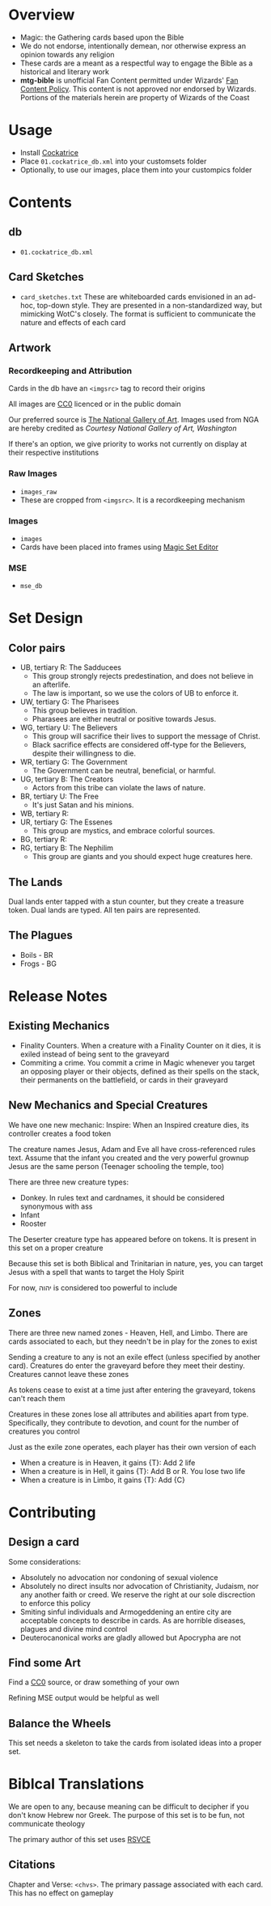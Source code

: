 # Overview
* Magic: the Gathering cards based upon the Bible
* We do not endorse, intentionally demean, nor otherwise express an opinion towards any religion
* These cards are a meant as a respectful way to engage the Bible as a historical and literary work
* __mtg-bible__ is unofficial Fan Content permitted under Wizards' [Fan Content Policy](https://company.wizards.com/en/legal/fancontentpolicy). This content is not approved nor endorsed by Wizards. Portions of the materials herein are property of Wizards of the Coast

# Usage
* Install [Cockatrice](https://cockatrice.github.io/)
* Place `01.cockatrice_db.xml` into your customsets folder
* Optionally, to use our images, place them into your custompics folder
# Contents
## db 
* `01.cockatrice_db.xml`
## Card Sketches
* `card_sketches.txt`
These are whiteboarded cards envisioned in an ad-hoc, top-down style. They are presented in a non-standardized way, but mimicking WotC's closely. The format is sufficient to communicate the nature and effects of each card
## Artwork
### Recordkeeping and Attribution
Cards in the db have an `<imgsrc>` tag to record their origins

All images are [CC0](https://creativecommons.org/public-domain/cc0/) licenced or in the public domain

Our preferred source is [The National Gallery of Art](https://www.nga.gov/collection/collection-search.html). Images used from NGA are hereby credited as _Courtesy National Gallery of Art, Washington_

If there's an option, we give priority to works not currently on display at their respective institutions

### Raw Images
* `images_raw`
* These are cropped from `<imgsrc>`. It is a recordkeeping mechanism
### Images
* `images`
* Cards have been placed into frames using [Magic Set Editor](https://magicseteditor.boards.net/)
### MSE
* `mse_db`
# Set Design
## Color pairs
* UB, tertiary R: The Sadducees
    * This group strongly rejects predestination, and does not believe in an afterlife.
    * The law is important, so we use the colors of UB to enforce it.
* UW, tertiary G: The Pharisees
    * This group believes in tradition.
    * Pharasees are either neutral or positive towards Jesus.
* WG, tertiary U: The Believers
    * This group will sacrifice their lives to support the message of Christ.
    * Black sacrifice effects are considered off-type for the Believers, despite their willingness to die.
* WR, tertiary G: The Government
    * The Government can be neutral, beneficial, or harmful.
* UG, tertiary B: The Creators
    * Actors from this tribe can violate the laws of nature.
* BR, tertiary U: The Free
    * It's just Satan and his minions.
* WB, tertiary R: 
* UR, tertiary G: The Essenes
    * This group are mystics, and embrace colorful sources.
* BG, tertiary R: 
* RG, tertiary B: The Nephilim
    * This group are giants and you should expect huge creatures here.
## The Lands
Dual lands enter tapped with a stun counter, but they create a treasure token. Dual lands are typed. All ten pairs are represented.
## The Plagues
* Boils - BR
* Frogs - BG
# Release Notes
## Existing Mechanics
* Finality Counters. When a creature with a Finality Counter on it dies, it is exiled instead of being sent to the graveyard
* Commiting a crime. You commit a crime in Magic whenever you target an opposing player or their objects, defined as their spells on the stack, their permanents on the battlefield, or cards in their graveyard

## New Mechanics and Special Creatures
We have one new mechanic: Inspire: When an Inspired creature dies, its controller creates a food token

The creature names Jesus, Adam and Eve all have cross-referenced rules text. Assume that the infant you created and the very powerful grownup Jesus are the same person (Teenager schooling the temple, too)

There are three new creature types:
* Donkey. In rules text and cardnames, it should be considered synonymous with ass
* Infant
* Rooster

The Deserter creature type has appeared before on tokens. It is present in this set on a proper creature

Because this set is both Biblical and Trinitarian in nature, yes, you can target Jesus with a spell that wants to target the Holy Spirit

For now, יהוה is considered too powerful to include

## Zones
There are three new named zones - Heaven, Hell, and Limbo. There are cards associated to each, but they needn't be in play for the zones to exist

Sending a creature to any is not an exile effect (unless specified by another card). Creatures do enter the graveyard before they meet their destiny.  Creatures cannot leave these zones

As tokens cease to exist at a time just after entering the graveyard, tokens can't reach them

Creatures in these zones lose all attributes and abilities apart from type. Specifically, they contribute to devotion, and count for the number of creatures you control

Just as the exile zone operates, each player has their own version of each

* When a creature is in Heaven, it gains {T}: Add 2 life
* When a creature is in Hell, it gains {T}: Add B or R. You lose two life
* When a creature is in Limbo, it gains {T}: Add {C}

# Contributing
## Design a card
Some considerations:
* Absolutely no advocation nor condoning of sexual violence
* Absolutely no direct insults nor advocation of Christianity, Judaism, nor any another faith or creed. We reserve the right at our sole discrection to enforce this policy
* Smiting sinful individuals and Armogeddening an entire city are acceptable concepts to describe in cards. As are horrible diseases, plagues and divine mind control
* Deuterocanonical works are gladly allowed but Apocrypha are not
## Find some Art
Find a [CC0](https://creativecommons.org/public-domain/cc0/) source, or draw something of your own

Refining MSE output would be helpful as well
## Balance the Wheels
This set needs a skeleton to take the cards from isolated ideas into a proper set.
# Biblcal Translations
We are open to any, because meaning can be difficult to decipher if you don't know Hebrew nor Greek. The purpose of this set is to be fun, not communicate theology

The primary author of this set uses [RSVCE](https://www.biblegateway.com/versions/Revised-Standard-Version-Catholic-Edition-RSVCE-Bible/)

## Citations
 Chapter and Verse: `<chvs>`. The primary passage associated with each card. This has no effect on gameplay